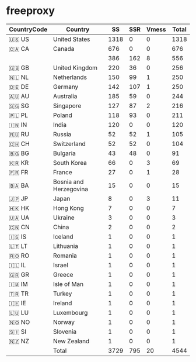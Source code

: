 # freeproxy

|CountryCode|Country|SS|SSR|Vmess|Total|
|  ----  | ----  |  ----  | ----  |  ----  | ----  |
|🇺🇸 US|United States|1318|0|0|1318|
|🇨🇦 CA|Canada|676|0|0|676|
| ||386|162|8|556|
|🇬🇧 GB|United Kingdom|220|36|0|256|
|🇳🇱 NL|Netherlands|150|99|1|250|
|🇩🇪 DE|Germany|142|107|1|250|
|🇦🇺 AU|Australia|185|59|0|244|
|🇸🇬 SG|Singapore|127|87|2|216|
|🇵🇱 PL|Poland|118|93|0|211|
|🇮🇳 IN|India|120|0|0|120|
|🇷🇺 RU|Russia|52|52|1|105|
|🇨🇭 CH|Switzerland|52|52|0|104|
|🇧🇬 BG|Bulgaria|43|48|0|91|
|🇰🇷 KR|South Korea|66|0|3|69|
|🇫🇷 FR|France|27|0|1|28|
|🇧🇦 BA|Bosnia and Herzegovina|15|0|0|15|
|🇯🇵 JP|Japan|8|0|3|11|
|🇭🇰 HK|Hong Kong|7|0|0|7|
|🇺🇦 UA|Ukraine|3|0|0|3|
|🇨🇳 CN|China|2|0|0|2|
|🇮🇸 IS|Iceland|1|0|0|1|
|🇱🇹 LT|Lithuania|1|0|0|1|
|🇷🇴 RO|Romania|1|0|0|1|
|🇮🇱 IL|Israel|1|0|0|1|
|🇬🇷 GR|Greece|1|0|0|1|
|🇮🇲 IM|Isle of Man|1|0|0|1|
|🇹🇷 TR|Turkey|1|0|0|1|
|🇮🇪 IE|Ireland|1|0|0|1|
|🇱🇺 LU|Luxembourg|1|0|0|1|
|🇳🇴 NO|Norway|1|0|0|1|
|🇸🇮 SI|Slovenia|1|0|0|1|
|🇳🇿 NZ|New Zealand|1|0|0|1|
||Total|3729|795|20|4544|

